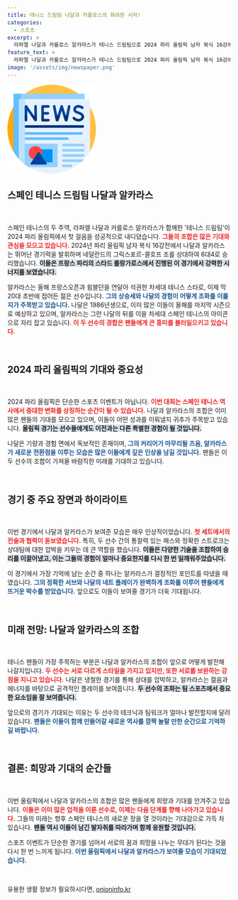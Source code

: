 ```yaml
---
title: 테니스 드림팀 나달과 카를로스의 화려한 시작!
categories:
  - 스포츠
excerpt: >
  라파엘 나달과 카를로스 알카라스가 테니스 드림팀으로 2024 파리 올림픽 남자 복식 16강에서 화끈한 승리를 거두며 팬들을 열광시키고 있습니다. 두 전설과 차세대 스타의 환상 조합, 놓치지 마세요!
feature_text: >
  라파엘 나달과 카를로스 알카라스가 테니스 드림팀으로 2024 파리 올림픽 남자 복식 16강에서 화끈한 승리를 거두며 팬들을 열광시키고 있습니다. 두 전설과 차세대 스타의 환상 조합, 놓치지 마세요!
image: '/assets/img/newspaper.png'
---
```


<p><img src="/assets/img/newspaper.png" alt="kimp 속보" /></p>

<h2 data-ke-size="size26">스페인 테니스 드림팀 나달과 알카라스</h2>

<p data-ke-size="size16">&nbsp;</p>

<p>스페인 테니스의 두 주역, 라파엘 나달과 카를로스 알카라스가 함께한 '테니스 드림팀'이 2024 파리 올림픽에서 첫 걸음을 성공적으로 내디뎠습니다. <b><span style="color: #ee2323;">그들의 조합은 많은 기대와 관심을 모으고 있습니다.</span></b> 2024년 파리 올림픽 남자 복식 16강전에서 나달과 알카라스는 뛰어난 경기력을 발휘하며 네덜란드의 그릭스포르-콜호프 조를 상대하여 6대4로 승리했습니다. <b><span style="background-color: #21538527;">이들은 프랑스 파리의 스타드 롤랑가로스에서 진행된 이 경기에서 강력한 시너지를 보였습니다.</span></b> </p>

<p>알카라스는 올해 프랑스오픈과 윔블던을 연달아 석권한 차세대 테니스 스타로, 이제 막 20대 초반에 접어든 젊은 선수입니다. <b><span style="color: #1a5490;">그의 상승세와 나달의 경험이 어떻게 조화를 이룰지가 주목받고 있습니다.</span></b> 나달은 1986년생으로, 이미 많은 이들이 올해를 마지막 시즌으로 예상하고 있으며, 알카라스는 그런 나달의 뒤를 이을 차세대 스페인 테니스의 아이콘으로 자리 잡고 있습니다. <b><span style="color: #ee2323;">이 두 선수의 경합은 팬들에게 큰 흥미를 불러일으키고 있습니다.</span></b> </p>

<p data-ke-size="size16">&nbsp;</p>

<h2 data-ke-size="size26">2024 파리 올림픽의 기대와 중요성</h2>

<p data-ke-size="size16">&nbsp;</p>

<p>2024 파리 올림픽은 단순한 스포츠 이벤트가 아닙니다. <b><span style="color: #ee2323;">이번 대회는 스페인 테니스 역사에서 중대한 변화를 상징하는 순간이 될 수 있습니다.</span></b> 나달과 알카라스의 조합은 이미 많은 팬들의 기대를 모으고 있으며, 이들이 어떤 성과를 이뤄낼지 귀추가 주목받고 있습니다. <b><span style="background-color: #21538527;">올림픽 경기는 선수들에게도 이전과는 다른 특별한 경험이 될 것입니다.</span></b> </p>

<p>나달은 기량과 경험 면에서 독보적인 존재이며,<b><span style="color: #1a5490;"> 그의 커리어가 마무리될 즈음, 알카라스가 새로운 전환점을 이루는 모습은 많은 이들에게 깊은 인상을 남길 것입니다.</span></b> 팬들은 이 두 선수의 조합이 가져올 바람직한 미래를 기대하고 있습니다.</p>

<p data-ke-size="size16">&nbsp;</p>

<h2 data-ke-size="size26">경기 중 주요 장면과 하이라이트</h2>

<p data-ke-size="size16">&nbsp;</p>

<p>이번 경기에서 나달과 알카라스가 보여준 모습은 매우 인상적이었습니다. <b><span style="color: #ee2323;">첫 세트에서의 전술과 협력이 돋보였습니다.</span></b> 특히, 두 선수 간의 통찰력 있는 패스와 정확한 스트로크는 상대팀에 대한 압박을 키우는 데 큰 역할을 했습니다. <b><span style="background-color: #21538527;">이들은 다양한 기술을 조합하여 승리를 이끌어냈고, 이는 그들의 경험이 얼마나 중요한지를 다시 한 번 일깨워주었습니다.</span></b> </p>

<p>이 경기에서 가장 기억에 남는 순간 중 하나는 알카라스가 결정적인 포인트를 따냈을 때였습니다. <b><span style="color: #1a5490;">그의 정확한 서브와 나달의 네트 플레이가 완벽하게 조화를 이루어 팬들에게 뜨거운 박수를 받았습니다.</span></b> 앞으로도 이들이 보여줄 경기가 더욱 기대됩니다.</p>

<p data-ke-size="size16">&nbsp;</p>

<h2 data-ke-size="size26">미래 전망: 나달과 알카라스의 조합</h2>

<p data-ke-size="size16">&nbsp;</p>

<p>테니스 팬들이 가장 주목하는 부분은 나달과 알카라스의 조합이 앞으로 어떻게 발전해 나갈지입니다. <b><span style="color: #ee2323;">두 선수는 서로 다르게 스타일을 가지고 있지만, 또한 서로를 보완하는 강점을 지니고 있습니다.</span></b> 나달은 냉철한 경기를 통해 상대를 압박하고, 알카라스는 젊음과 에너지를 바탕으로 공격적인 플레이를 보여줍니다. <b><span style="background-color: #21538527;">두 선수의 조화는 팀 스포츠에서 중요한 요소임을 잘 보여줍니다.</span></b> </p>

<p>앞으로의 경기가 기대되는 이유는 두 선수의 테크닉과 팀워크가 얼마나 발전할지에 달려 있습니다. <b><span style="color: #1a5490;">팬들은 이들이 함께 만들어갈 새로운 역사를 깜짝 놀랄 만한 순간으로 기억하길 바랍니다.</span></b> </p>

<p data-ke-size="size16">&nbsp;</p>

<h2 data-ke-size="size26">결론: 희망과 기대의 순간들</h2>

<p data-ke-size="size16">&nbsp;</p>

<p>이번 올림픽에서 나달과 알카라스의 조합은 많은 팬들에게 희망과 기대를 안겨주고 있습니다. <b><span style="color: #ee2323;">이들은 이미 많은 업적을 이룬 선수로, 이제는 다음 단계를 향해 나아가고 있습니다.</span></b> 그들의 미래는 향후 스페인 테니스의 새로운 장을 열 것이라는 기대감으로 가득 차 있습니다. <b><span style="background-color: #21538527;">팬들 역시 이들이 남긴 발자취를 따라가며 함께 응원할 것입니다.</span></b> </p>

<p>스포츠 이벤트가 단순한 경기를 넘어서 서로의 꿈과 희망을 나누는 무대가 된다는 것을 다시 한 번 느끼게 됩니다. <b><span style="color: #1a5490;">이번 올림픽에서 나달과 알카라스가 보여줄 모습이 기대되었습니다.</span></b> </p>

<p data-ke-size="size16">&nbsp;</p>
유용한 생활 정보가 필요하시다면, <a href="https://onioninfo.kr" rel="dofollow">onioninfo.kr</a>


